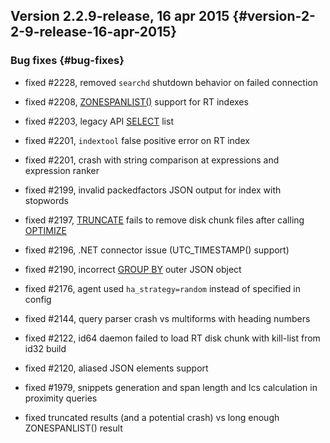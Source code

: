 ## Version 2.2.9-release, 16 apr 2015 {#version-2-2-9-release-16-apr-2015}

### Bug fixes {#bug-fixes}

*   fixed #2228, removed `searchd` shutdown behavior on failed connection

*   fixed #2208, [ZONESPANLIST()](../extended_query_syntax.md) support for RT indexes

*   fixed #2203, legacy API [SELECT](../9_api_reference/README.md) list

*   fixed #2201, `indextool` false positive error on RT index

*   fixed #2201, crash with string comparison at expressions and expression ranker

*   fixed #2199, invalid packedfactors JSON output for index with stopwords

*   fixed #2197, [TRUNCATE](../truncate_rtindex_syntax.md) fails to remove disk chunk files after calling [OPTIMIZE](../optimize_index_syntax.md)

*   fixed #2196, .NET connector issue (UTC_TIMESTAMP() support)

*   fixed #2190, incorrect [GROUP BY](../group_by_settings/README.md) outer JSON object

*   fixed #2176, agent used `ha_strategy=random` instead of specified in config

*   fixed #2144, query parser crash vs multiforms with heading numbers

*   fixed #2122, id64 daemon failed to load RT disk chunk with kill-list from id32 build

*   fixed #2120, aliased JSON elements support

*   fixed #1979, snippets generation and span length and lcs calculation in proximity queries

*   fixed truncated results (and a potential crash) vs long enough ZONESPANLIST() result